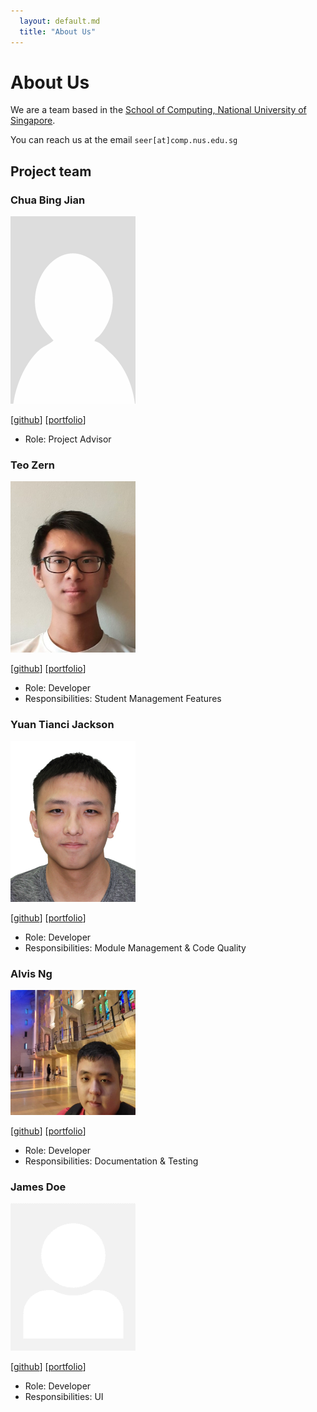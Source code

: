 ```yaml
---
  layout: default.md
  title: "About Us"
---
```


# About Us

We are a team based in the [School of Computing, National University of Singapore](http://www.comp.nus.edu.sg).

You can reach us at the email `seer[at]comp.nus.edu.sg`

## Project team

### Chua Bing Jian

<img src="images/cbj252.png" width="200px">

[[github](https://github.com/cbj252)]
[[portfolio](team/cbj252.md)]

* Role: Project Advisor

### Teo Zern

<img src="images/teozern1.png" width="200px">

[[github](http://github.com/teozern1)]
[[portfolio](team/teozern1.md)]

* Role: Developer
* Responsibilities: Student Management Features

### Yuan Tianci Jackson

<img src="images/jacksonyuan256.png" width="200px">

[[github](http://github.com/jacksonyuan256)] [[portfolio](team/jackson.md)]

* Role: Developer
* Responsibilities: Module Management & Code Quality

### Alvis Ng

<img src="images/supermii2.jpg" width="200px">

[[github](http://github.com/supermii2)]
[[portfolio](team/supermii2.md)]

* Role: Developer
* Responsibilities: Documentation & Testing

### James Doe

<img src="images/johndoe.png" width="200px">

[[github](http://github.com/johndoe)]
[[portfolio](team/johndoe.md)]

* Role: Developer
* Responsibilities: UI
